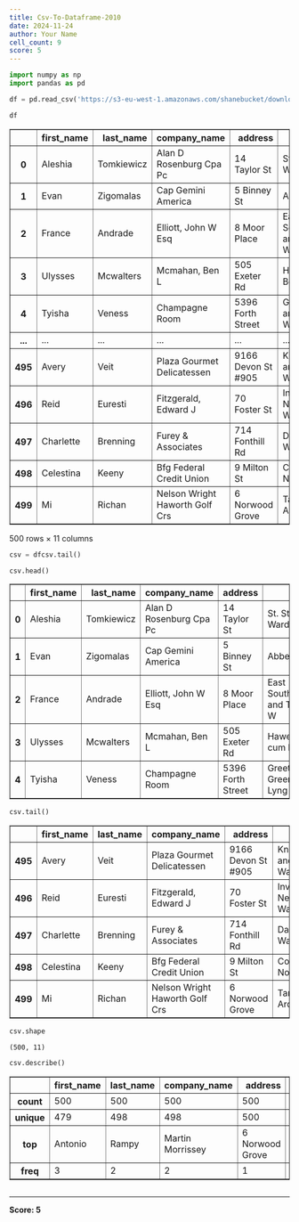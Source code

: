 ```yaml
---
title: Csv-To-Dataframe-2010
date: 2024-11-24
author: Your Name
cell_count: 9
score: 5
---
```


```python
import numpy as np
import pandas as pd
```


```python
df = pd.read_csv('https://s3-eu-west-1.amazonaws.com/shanebucket/downloads/uk-500.csv')
```


```python
df
```




<div>
<style scoped>
    .dataframe tbody tr th:only-of-type {
        vertical-align: middle;
    }

    .dataframe tbody tr th {
        vertical-align: top;
    }

    .dataframe thead th {
        text-align: right;
    }
</style>
<table border="1" class="dataframe">
  <thead>
    <tr style="text-align: right;">
      <th></th>
      <th>first_name</th>
      <th>last_name</th>
      <th>company_name</th>
      <th>address</th>
      <th>city</th>
      <th>county</th>
      <th>postal</th>
      <th>phone1</th>
      <th>phone2</th>
      <th>email</th>
      <th>web</th>
    </tr>
  </thead>
  <tbody>
    <tr>
      <th>0</th>
      <td>Aleshia</td>
      <td>Tomkiewicz</td>
      <td>Alan D Rosenburg Cpa Pc</td>
      <td>14 Taylor St</td>
      <td>St. Stephens Ward</td>
      <td>Kent</td>
      <td>CT2 7PP</td>
      <td>01835-703597</td>
      <td>01944-369967</td>
      <td>atomkiewicz@hotmail.com</td>
      <td>http://www.alandrosenburgcpapc.co.uk</td>
    </tr>
    <tr>
      <th>1</th>
      <td>Evan</td>
      <td>Zigomalas</td>
      <td>Cap Gemini America</td>
      <td>5 Binney St</td>
      <td>Abbey Ward</td>
      <td>Buckinghamshire</td>
      <td>HP11 2AX</td>
      <td>01937-864715</td>
      <td>01714-737668</td>
      <td>evan.zigomalas@gmail.com</td>
      <td>http://www.capgeminiamerica.co.uk</td>
    </tr>
    <tr>
      <th>2</th>
      <td>France</td>
      <td>Andrade</td>
      <td>Elliott, John W Esq</td>
      <td>8 Moor Place</td>
      <td>East Southbourne and Tuckton W</td>
      <td>Bournemouth</td>
      <td>BH6 3BE</td>
      <td>01347-368222</td>
      <td>01935-821636</td>
      <td>france.andrade@hotmail.com</td>
      <td>http://www.elliottjohnwesq.co.uk</td>
    </tr>
    <tr>
      <th>3</th>
      <td>Ulysses</td>
      <td>Mcwalters</td>
      <td>Mcmahan, Ben L</td>
      <td>505 Exeter Rd</td>
      <td>Hawerby cum Beesby</td>
      <td>Lincolnshire</td>
      <td>DN36 5RP</td>
      <td>01912-771311</td>
      <td>01302-601380</td>
      <td>ulysses@hotmail.com</td>
      <td>http://www.mcmahanbenl.co.uk</td>
    </tr>
    <tr>
      <th>4</th>
      <td>Tyisha</td>
      <td>Veness</td>
      <td>Champagne Room</td>
      <td>5396 Forth Street</td>
      <td>Greets Green and Lyng Ward</td>
      <td>West Midlands</td>
      <td>B70 9DT</td>
      <td>01547-429341</td>
      <td>01290-367248</td>
      <td>tyisha.veness@hotmail.com</td>
      <td>http://www.champagneroom.co.uk</td>
    </tr>
    <tr>
      <th>...</th>
      <td>...</td>
      <td>...</td>
      <td>...</td>
      <td>...</td>
      <td>...</td>
      <td>...</td>
      <td>...</td>
      <td>...</td>
      <td>...</td>
      <td>...</td>
      <td>...</td>
    </tr>
    <tr>
      <th>495</th>
      <td>Avery</td>
      <td>Veit</td>
      <td>Plaza Gourmet Delicatessen</td>
      <td>9166 Devon St #905</td>
      <td>Knightsbridge and Belgravia Wa</td>
      <td>Greater London</td>
      <td>SW1W 8JY</td>
      <td>01748-625058</td>
      <td>01369-185737</td>
      <td>avery@veit.co.uk</td>
      <td>http://www.plazagourmetdelicatessen.co.uk</td>
    </tr>
    <tr>
      <th>496</th>
      <td>Reid</td>
      <td>Euresti</td>
      <td>Fitzgerald, Edward J</td>
      <td>70 Foster St</td>
      <td>Inverness Ness-Side Ward</td>
      <td>Highland</td>
      <td>IV2 6WT</td>
      <td>01916-963261</td>
      <td>01370-319414</td>
      <td>reuresti@euresti.co.uk</td>
      <td>http://www.fitzgeraldedwardj.co.uk</td>
    </tr>
    <tr>
      <th>497</th>
      <td>Charlette</td>
      <td>Brenning</td>
      <td>Furey &amp; Associates</td>
      <td>714 Fonthill Rd</td>
      <td>Darton West Ward</td>
      <td>South Yorkshire</td>
      <td>S75 5EJ</td>
      <td>01888-152110</td>
      <td>01301-312487</td>
      <td>cbrenning@brenning.co.uk</td>
      <td>http://www.fureyassociates.co.uk</td>
    </tr>
    <tr>
      <th>498</th>
      <td>Celestina</td>
      <td>Keeny</td>
      <td>Bfg Federal Credit Union</td>
      <td>9 Milton St</td>
      <td>Consett North ED</td>
      <td>County Durham</td>
      <td>DH8 5LP</td>
      <td>01877-379681</td>
      <td>01600-463475</td>
      <td>celestina_keeny@gmail.com</td>
      <td>http://www.bfgfederalcreditunion.co.uk</td>
    </tr>
    <tr>
      <th>499</th>
      <td>Mi</td>
      <td>Richan</td>
      <td>Nelson Wright Haworth Golf Crs</td>
      <td>6 Norwood Grove</td>
      <td>Tanworth-in-Arden</td>
      <td>Warwickshire</td>
      <td>B94 5RZ</td>
      <td>01451-785624</td>
      <td>01202-738406</td>
      <td>mi@hotmail.com</td>
      <td>http://www.nelsonwrighthaworthgolfcrs.co.uk</td>
    </tr>
  </tbody>
</table>
<p>500 rows × 11 columns</p>
</div>




```python
csv = dfcsv.tail()
```


```python
csv.head()
```




<div>
<style scoped>
    .dataframe tbody tr th:only-of-type {
        vertical-align: middle;
    }

    .dataframe tbody tr th {
        vertical-align: top;
    }

    .dataframe thead th {
        text-align: right;
    }
</style>
<table border="1" class="dataframe">
  <thead>
    <tr style="text-align: right;">
      <th></th>
      <th>first_name</th>
      <th>last_name</th>
      <th>company_name</th>
      <th>address</th>
      <th>city</th>
      <th>county</th>
      <th>postal</th>
      <th>phone1</th>
      <th>phone2</th>
      <th>email</th>
      <th>web</th>
    </tr>
  </thead>
  <tbody>
    <tr>
      <th>0</th>
      <td>Aleshia</td>
      <td>Tomkiewicz</td>
      <td>Alan D Rosenburg Cpa Pc</td>
      <td>14 Taylor St</td>
      <td>St. Stephens Ward</td>
      <td>Kent</td>
      <td>CT2 7PP</td>
      <td>01835-703597</td>
      <td>01944-369967</td>
      <td>atomkiewicz@hotmail.com</td>
      <td>http://www.alandrosenburgcpapc.co.uk</td>
    </tr>
    <tr>
      <th>1</th>
      <td>Evan</td>
      <td>Zigomalas</td>
      <td>Cap Gemini America</td>
      <td>5 Binney St</td>
      <td>Abbey Ward</td>
      <td>Buckinghamshire</td>
      <td>HP11 2AX</td>
      <td>01937-864715</td>
      <td>01714-737668</td>
      <td>evan.zigomalas@gmail.com</td>
      <td>http://www.capgeminiamerica.co.uk</td>
    </tr>
    <tr>
      <th>2</th>
      <td>France</td>
      <td>Andrade</td>
      <td>Elliott, John W Esq</td>
      <td>8 Moor Place</td>
      <td>East Southbourne and Tuckton W</td>
      <td>Bournemouth</td>
      <td>BH6 3BE</td>
      <td>01347-368222</td>
      <td>01935-821636</td>
      <td>france.andrade@hotmail.com</td>
      <td>http://www.elliottjohnwesq.co.uk</td>
    </tr>
    <tr>
      <th>3</th>
      <td>Ulysses</td>
      <td>Mcwalters</td>
      <td>Mcmahan, Ben L</td>
      <td>505 Exeter Rd</td>
      <td>Hawerby cum Beesby</td>
      <td>Lincolnshire</td>
      <td>DN36 5RP</td>
      <td>01912-771311</td>
      <td>01302-601380</td>
      <td>ulysses@hotmail.com</td>
      <td>http://www.mcmahanbenl.co.uk</td>
    </tr>
    <tr>
      <th>4</th>
      <td>Tyisha</td>
      <td>Veness</td>
      <td>Champagne Room</td>
      <td>5396 Forth Street</td>
      <td>Greets Green and Lyng Ward</td>
      <td>West Midlands</td>
      <td>B70 9DT</td>
      <td>01547-429341</td>
      <td>01290-367248</td>
      <td>tyisha.veness@hotmail.com</td>
      <td>http://www.champagneroom.co.uk</td>
    </tr>
  </tbody>
</table>
</div>




```python
csv.tail()
```




<div>
<style scoped>
    .dataframe tbody tr th:only-of-type {
        vertical-align: middle;
    }

    .dataframe tbody tr th {
        vertical-align: top;
    }

    .dataframe thead th {
        text-align: right;
    }
</style>
<table border="1" class="dataframe">
  <thead>
    <tr style="text-align: right;">
      <th></th>
      <th>first_name</th>
      <th>last_name</th>
      <th>company_name</th>
      <th>address</th>
      <th>city</th>
      <th>county</th>
      <th>postal</th>
      <th>phone1</th>
      <th>phone2</th>
      <th>email</th>
      <th>web</th>
    </tr>
  </thead>
  <tbody>
    <tr>
      <th>495</th>
      <td>Avery</td>
      <td>Veit</td>
      <td>Plaza Gourmet Delicatessen</td>
      <td>9166 Devon St #905</td>
      <td>Knightsbridge and Belgravia Wa</td>
      <td>Greater London</td>
      <td>SW1W 8JY</td>
      <td>01748-625058</td>
      <td>01369-185737</td>
      <td>avery@veit.co.uk</td>
      <td>http://www.plazagourmetdelicatessen.co.uk</td>
    </tr>
    <tr>
      <th>496</th>
      <td>Reid</td>
      <td>Euresti</td>
      <td>Fitzgerald, Edward J</td>
      <td>70 Foster St</td>
      <td>Inverness Ness-Side Ward</td>
      <td>Highland</td>
      <td>IV2 6WT</td>
      <td>01916-963261</td>
      <td>01370-319414</td>
      <td>reuresti@euresti.co.uk</td>
      <td>http://www.fitzgeraldedwardj.co.uk</td>
    </tr>
    <tr>
      <th>497</th>
      <td>Charlette</td>
      <td>Brenning</td>
      <td>Furey &amp; Associates</td>
      <td>714 Fonthill Rd</td>
      <td>Darton West Ward</td>
      <td>South Yorkshire</td>
      <td>S75 5EJ</td>
      <td>01888-152110</td>
      <td>01301-312487</td>
      <td>cbrenning@brenning.co.uk</td>
      <td>http://www.fureyassociates.co.uk</td>
    </tr>
    <tr>
      <th>498</th>
      <td>Celestina</td>
      <td>Keeny</td>
      <td>Bfg Federal Credit Union</td>
      <td>9 Milton St</td>
      <td>Consett North ED</td>
      <td>County Durham</td>
      <td>DH8 5LP</td>
      <td>01877-379681</td>
      <td>01600-463475</td>
      <td>celestina_keeny@gmail.com</td>
      <td>http://www.bfgfederalcreditunion.co.uk</td>
    </tr>
    <tr>
      <th>499</th>
      <td>Mi</td>
      <td>Richan</td>
      <td>Nelson Wright Haworth Golf Crs</td>
      <td>6 Norwood Grove</td>
      <td>Tanworth-in-Arden</td>
      <td>Warwickshire</td>
      <td>B94 5RZ</td>
      <td>01451-785624</td>
      <td>01202-738406</td>
      <td>mi@hotmail.com</td>
      <td>http://www.nelsonwrighthaworthgolfcrs.co.uk</td>
    </tr>
  </tbody>
</table>
</div>




```python
csv.shape
```




    (500, 11)




```python
csv.describe()
```




<div>
<style scoped>
    .dataframe tbody tr th:only-of-type {
        vertical-align: middle;
    }

    .dataframe tbody tr th {
        vertical-align: top;
    }

    .dataframe thead th {
        text-align: right;
    }
</style>
<table border="1" class="dataframe">
  <thead>
    <tr style="text-align: right;">
      <th></th>
      <th>first_name</th>
      <th>last_name</th>
      <th>company_name</th>
      <th>address</th>
      <th>city</th>
      <th>county</th>
      <th>postal</th>
      <th>phone1</th>
      <th>phone2</th>
      <th>email</th>
      <th>web</th>
    </tr>
  </thead>
  <tbody>
    <tr>
      <th>count</th>
      <td>500</td>
      <td>500</td>
      <td>500</td>
      <td>500</td>
      <td>500</td>
      <td>500</td>
      <td>500</td>
      <td>500</td>
      <td>500</td>
      <td>500</td>
      <td>500</td>
    </tr>
    <tr>
      <th>unique</th>
      <td>479</td>
      <td>498</td>
      <td>498</td>
      <td>500</td>
      <td>468</td>
      <td>102</td>
      <td>500</td>
      <td>500</td>
      <td>500</td>
      <td>500</td>
      <td>498</td>
    </tr>
    <tr>
      <th>top</th>
      <td>Antonio</td>
      <td>Rampy</td>
      <td>Martin Morrissey</td>
      <td>6 Norwood Grove</td>
      <td>Central Ward</td>
      <td>Greater London</td>
      <td>B94 5RZ</td>
      <td>01451-785624</td>
      <td>01202-738406</td>
      <td>mi@hotmail.com</td>
      <td>http://www.martinmorrissey.co.uk</td>
    </tr>
    <tr>
      <th>freq</th>
      <td>3</td>
      <td>2</td>
      <td>2</td>
      <td>1</td>
      <td>3</td>
      <td>44</td>
      <td>1</td>
      <td>1</td>
      <td>1</td>
      <td>1</td>
      <td>2</td>
    </tr>
  </tbody>
</table>
</div>




```python

```


---
**Score: 5**